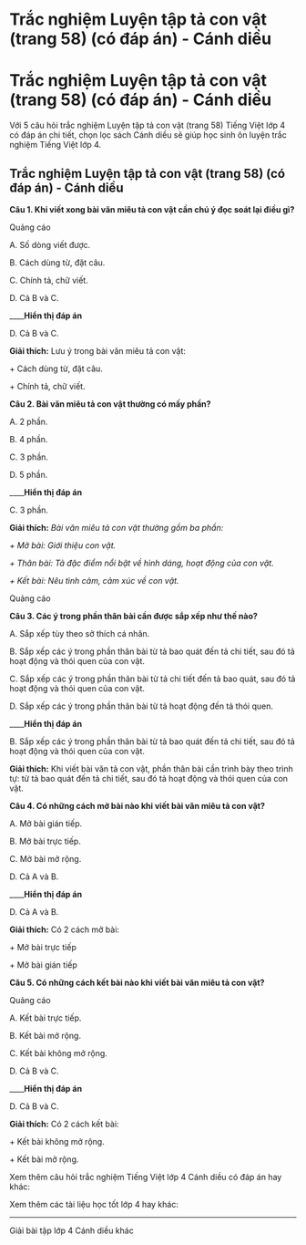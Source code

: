 # Trắc nghiệm Luyện tập tả con vật (trang 58) (có đáp án) - Cánh diều

# Trắc nghiệm Luyện tập tả con vật (trang 58) (có đáp án) - Cánh diều

Với 5 câu hỏi trắc nghiệm Luyện tập tả con vật (trang 58) Tiếng Việt lớp 4 có đáp án chi tiết, chọn lọc sách Cánh diều sẽ giúp học sinh ôn luyện trắc nghiệm Tiếng Việt lớp 4.

## Trắc nghiệm Luyện tập tả con vật (trang 58) (có đáp án) - Cánh diều

**Câu 1. Khi viết xong bài văn miêu tả con vật cần chú ý đọc soát lại điều gì?**

Quảng cáo

A. Số dòng viết được. 

B. Cách dùng từ, đặt câu. 

C. Chính tả, chữ viết.

D. Cả B và C. 

____**Hiển thị đáp án**

D. Cả B và C. 

**Giải thích:** Lưu ý trong bài văn miêu tả con vật:

\+ Cách dùng từ, đặt câu.

\+ Chính tả, chữ viết.

**Câu 2. Bài văn miêu tả con vật thường có mấy phần?**

A. 2 phần.

B. 4 phần.

C. 3 phần. 

D. 5 phần. 

____**Hiển thị đáp án**

C. 3 phần.

**Giải thích:** _Bài văn miêu tả con vật thường gồm ba phần:_

_\+ Mở bài: Giới thiệu con vật._

_\+ Thân bài: Tả đặc điểm nổi bật về hình dáng, hoạt động của con vật._

_\+ Kết bài: Nêu tình cảm, cảm xúc về con vật._

Quảng cáo

**Câu 3. Các ý trong phần thân bài cần được sắp xếp như thế nào?**

A. Sắp xếp tùy theo sở thích cá nhân. 

B. Sắp xếp các ý trong phần thân bài từ tả bao quát đến tả chi tiết, sau đó tả hoạt động và thói quen của con vật.

C. Sắp xếp các ý trong phần thân bài từ tả chi tiết đến tả bao quát, sau đó tả hoạt động và thói quen của con vật.

D. Sắp xếp các ý trong phần thân bài từ tả hoạt động đến tả thói quen. 

____**Hiển thị đáp án**

B. Sắp xếp các ý trong phần thân bài từ tả bao quát đến tả chi tiết, sau đó tả hoạt động và thói quen của con vật.

**Giải thích:** Khi viết bài văn tả con vật, phần thân bài cần trình bày theo trình tự: từ tả bao quát đến tả chi tiết, sau đó tả hoạt động và thói quen của con vật.

**Câu 4. Có những cách mở bài nào khi viết bài văn miêu tả con vật?**

A. Mở bài gián tiếp. 

B. Mở bài trực tiếp. 

C. Mở bài mở rộng. 

D. Cả A và B. 

____**Hiển thị đáp án**

D. Cả A và B.

**Giải thích:** Có 2 cách mở bài:

\+ Mở bài trực tiếp

\+ Mở bài gián tiếp

**Câu 5. Có những cách kết bài nào khi viết bài văn miêu tả con vật?**

Quảng cáo

A. Kết bài trực tiếp. 

B. Kết bài mở rộng. 

C. Kết bài không mở rộng. 

D. Cả B và C. 

____**Hiển thị đáp án**

D. Cả B và C.

**Giải thích:** Có 2 cách kết bài:

\+ Kết bài không mở rộng.

\+ Kết bài mở rộng.

Xem thêm câu hỏi trắc nghiệm Tiếng Việt lớp 4 Cánh diều có đáp án hay khác:

Xem thêm các tài liệu học tốt lớp 4 hay khác:

* * *

Giải bài tập lớp 4 Cánh diều khác
